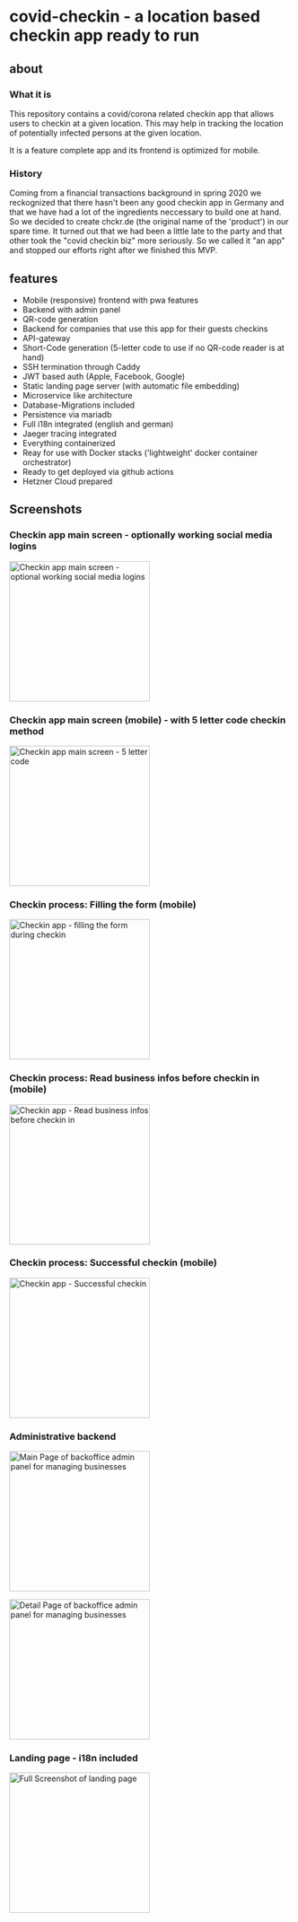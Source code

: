 # covid-checkin - a location based checkin app ready to run

## about

### What it is

This repository contains a covid/corona related checkin app that allows users to checkin at a given location.
This may help in tracking the location of potentially infected persons at the given location.

It is a feature complete app and its frontend is optimized for mobile.
### History

Coming from a financial transactions background in spring 2020 we reckognized that there hasn't been any good checkin app in Germany and that we have had a lot of the ingredients neccessary to build one at hand. So we decided to create chckr.de (the original name of the 'product') in our spare time. It turned out that we had been a little late to the party and that other took the "covid checkin biz" more seriously. So we called it "an app" and stopped our efforts right after we finished this MVP.

## features
* Mobile (responsive) frontend with pwa features
* Backend with admin panel
* QR-code generation
* Backend for companies that use this app for their guests checkins
* API-gateway
* Short-Code generation (5-letter code to use if no QR-code reader is at hand)
* SSH termination through Caddy
* JWT based auth (Apple, Facebook, Google)
* Static landing page server (with automatic file embedding)
* Microservice like architecture
* Database-Migrations included
* Persistence via mariadb
* Full i18n integrated (english and german)
* Jaeger tracing integrated
* Everything containerized
* Reay for use with Docker stacks ('lightweight' docker container orchestrator)
* Ready to get deployed via github actions
* Hetzner Cloud prepared

## Screenshots

### Checkin app main screen - optionally working social media logins
[<img alt="Checkin app main screen - optional working social media logins" width="250px" src="/doc/images/working-social-logins.png" />](/doc/images/working-social-logins.png)
### Checkin app main screen (mobile) - with 5 letter code checkin method
[<img alt="Checkin app main screen - 5 letter code" src="/doc/images/checkin-via-5letter-code.png" width="250px" />](/doc/images/checkin-via-5letter-code.png)
### Checkin process: Filling the form (mobile)
[<img alt="Checkin app - filling the form during checkin" src="/doc/images/checkin-form-mobile.png" width="250px" />](/doc/images/checkin-form-mobile.png)
### Checkin process: Read business infos before checkin in (mobile)
[<img alt="Checkin app - Read business infos before checkin in" src="/doc/images/business-infos-before-checkin.png" width="250px" />](/doc/images/business-infos-before-checkin.png)
### Checkin process: Successful checkin (mobile)
[<img alt="Checkin app - Successful checkin" src="/doc/images/successful-checkin-message.png" width="250px" />](/doc/images/successful-checkin-message.png)
### Administrative backend
[<img alt="Main Page of backoffice admin panel for managing businesses" src="/doc/images/backoffice-business-administration-main.png" width="250px" />](/doc/images/backoffice-business-administration-main.png)

[<img alt="Detail Page of backoffice admin panel for managing businesses" src="/doc/images/backoffice-business-adminstration-detail.png" width="250px" />](/doc/images/backoffice-business-adminstration-detail.png)
### Landing page - i18n included
[<img alt="Full Screenshot of landing page" src="/doc/images/landingpage-full-screen.png" width="250px" />](/doc/images/landingpage-full-screen.png)
